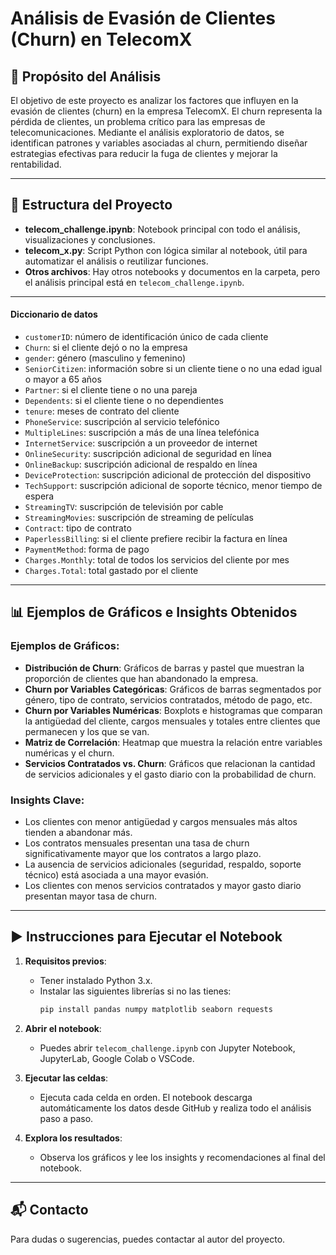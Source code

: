# Análisis de Evasión de Clientes (Churn) en TelecomX

## 📌 Propósito del Análisis

El objetivo de este proyecto es analizar los factores que influyen en la evasión de clientes (churn) en la empresa TelecomX. El churn representa la pérdida de clientes, un problema crítico para las empresas de telecomunicaciones. Mediante el análisis exploratorio de datos, se identifican patrones y variables asociadas al churn, permitiendo diseñar estrategias efectivas para reducir la fuga de clientes y mejorar la rentabilidad.

---

## 📁 Estructura del Proyecto

- **telecom_challenge.ipynb**: Notebook principal con todo el análisis, visualizaciones y conclusiones.
- **telecom_x.py**: Script Python con lógica similar al notebook, útil para automatizar el análisis o reutilizar funciones.
- **Otros archivos**: Hay otros notebooks y documentos en la carpeta, pero el análisis principal está en `telecom_challenge.ipynb`.

---

#### Diccionario de datos

- `customerID`: número de identificación único de cada cliente
- `Churn`: si el cliente dejó o no la empresa
- `gender`: género (masculino y femenino)
- `SeniorCitizen`: información sobre si un cliente tiene o no una edad igual o mayor a 65 años
- `Partner`: si el cliente tiene o no una pareja
- `Dependents`: si el cliente tiene o no dependientes
- `tenure`: meses de contrato del cliente
- `PhoneService`: suscripción al servicio telefónico
- `MultipleLines`: suscripción a más de una línea telefónica
- `InternetService`: suscripción a un proveedor de internet
- `OnlineSecurity`: suscripción adicional de seguridad en línea
- `OnlineBackup`: suscripción adicional de respaldo en línea
- `DeviceProtection`: suscripción adicional de protección del dispositivo
- `TechSupport`: suscripción adicional de soporte técnico, menor tiempo de espera
- `StreamingTV`: suscripción de televisión por cable
- `StreamingMovies`: suscripción de streaming de películas
- `Contract`: tipo de contrato
- `PaperlessBilling`: si el cliente prefiere recibir la factura en línea
- `PaymentMethod`: forma de pago
- `Charges.Monthly`: total de todos los servicios del cliente por mes
- `Charges.Total`: total gastado por el cliente

---

## 📊 Ejemplos de Gráficos e Insights Obtenidos

### Ejemplos de Gráficos:
- **Distribución de Churn**: Gráficos de barras y pastel que muestran la proporción de clientes que han abandonado la empresa.
- **Churn por Variables Categóricas**: Gráficos de barras segmentados por género, tipo de contrato, servicios contratados, método de pago, etc.
- **Churn por Variables Numéricas**: Boxplots e histogramas que comparan la antigüedad del cliente, cargos mensuales y totales entre clientes que permanecen y los que se van.
- **Matriz de Correlación**: Heatmap que muestra la relación entre variables numéricas y el churn.
- **Servicios Contratados vs. Churn**: Gráficos que relacionan la cantidad de servicios adicionales y el gasto diario con la probabilidad de churn.

### Insights Clave:
- Los clientes con menor antigüedad y cargos mensuales más altos tienden a abandonar más.
- Los contratos mensuales presentan una tasa de churn significativamente mayor que los contratos a largo plazo.
- La ausencia de servicios adicionales (seguridad, respaldo, soporte técnico) está asociada a una mayor evasión.
- Los clientes con menos servicios contratados y mayor gasto diario presentan mayor tasa de churn.

---

## ▶️ Instrucciones para Ejecutar el Notebook

1. **Requisitos previos**:
   - Tener instalado Python 3.x.
   - Instalar las siguientes librerías si no las tienes:
     ```bash
     pip install pandas numpy matplotlib seaborn requests
     ```

2. **Abrir el notebook**:
   - Puedes abrir `telecom_challenge.ipynb` con Jupyter Notebook, JupyterLab, Google Colab o VSCode.

3. **Ejecutar las celdas**:
   - Ejecuta cada celda en orden. El notebook descarga automáticamente los datos desde GitHub y realiza todo el análisis paso a paso.

4. **Explora los resultados**:
   - Observa los gráficos y lee los insights y recomendaciones al final del notebook.

---

## 📬 Contacto

Para dudas o sugerencias, puedes contactar al autor del proyecto. 